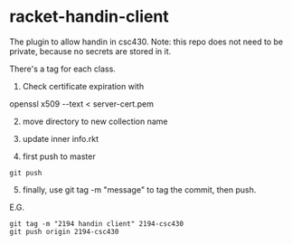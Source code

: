 racket-handin-client
====================

The plugin to allow handin in csc430. Note: this repo does not need to be
private, because no secrets are stored in it.

There's a tag for each class.

1) Check certificate expiration with

openssl x509 --text < server-cert.pem 

2) move directory to new collection name

3) update inner info.rkt

4) first push to master

```
git push
```

5) finally, use git tag -m "message" <name-of-tag> to tag the commit, then push.

E.G.

```
git tag -m "2194 handin client" 2194-csc430
git push origin 2194-csc430
```

